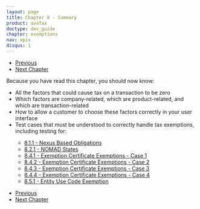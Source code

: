 ```yaml
---
layout: page
title: Chapter 8 - Summary
product: avaTax
doctype: dev_guide
chapter: exemptions
nav: apis
disqus: 1
---
```

<ul class="pager">
  <li class="previous"><a href="/avatax/dev-guide/exemptions/partial-exemptions/"><i class="glyphicon glyphicon-chevron-left"></i>Previous</a></li>
  <li class="next"><a href="/avatax/dev-guide/locations/">Next Chapter<i class="glyphicon glyphicon-chevron-right"></i></a></li>
</ul>

Because you have read this chapter, you should now know: 
<ul class="dev-guide-list">
    <li>All the factors that could cause tax on a transaction to be zero</li>
    <li>Which factors are company-related, which are product-related, and which are transaction-related</li>
    <li>How to allow a customer to choose these factors correctly in your user interface</li>
    <li>Test cases that must be understood to correctly handle tax exemptions, including testing for:</li>
    <ul class="dev-guide-list">
        <li><a href="/avatax/dev-guide/exemptions/zero-tax-due-to-nexus/#test1">8.1.1 - Nexus Based Obligations</a></li>
        <li><a href="/avatax/dev-guide/exemptions/states-that-do-not-collect-sales-tax/#test1">8.2.1 - NOMAD States</a></li>
        <li><a href="/avatax/dev-guide/exemptions/exempt-due-to-certificate/#test1">8.4.1 - Exemption Certificate Exemptions - Case 1</a></li>
        <li><a href="/avatax/dev-guide/exemptions/exempt-due-to-certificate/#test2">8.4.2 - Exemption Certificate Exemptions - Case 2</a></li>
        <li><a href="/avatax/dev-guide/exemptions/exempt-due-to-certificate/#test3">8.4.3 - Exemption Certificate Exemptions - Case 3</a></li>
        <li><a href="/avatax/dev-guide/exemptions/exempt-due-to-certificate/#test4">8.4.4 - Exemption Certificate Exemptions - Case 4</a></li>
        <li><a href="/avatax/dev-guide/exemptions/exempt-due-to-entity-use-code/#test1">8.5.1 - Entity Use Code Exemption</a></li>
    </ul>
</ul>

<ul class="pager">
  <li class="previous"><a href="/avatax/dev-guide/exemptions/partial-exemptions/"><i class="glyphicon glyphicon-chevron-left"></i>Previous</a></li>
  <li class="next"><a href="/avatax/dev-guide/locations/">Next Chapter<i class="glyphicon glyphicon-chevron-right"></i></a></li>
</ul>